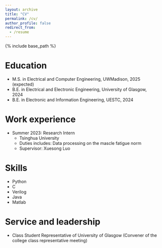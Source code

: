 ```yaml
---
layout: archive
title: "CV"
permalink: /cv/
author_profile: false
redirect_from:
  - /resume
---
```

{% include base_path %}

Education
=========

* M.S. in Electrical and Computer Engineering, UWMadison, 2025 (expected)
* B.E. in Electrical and Electronic Engineering, University of Glasgow, 2024
* B.E. in Electronic and Information Engineering, UESTC, 2024

Work experience
===============

* Summer 2023: Research Intern
  * Tsinghua University
  * Duties includes: Data processing on the mascle fatigue norm
  * Supervisor: Xuesong Luo

Skills
======

* Python
* C
* Verilog
* Java
* Matlab

Service and leadership
======================

* Class Student Representative of University of Glasgow (Convener of the college class representative meeting)
